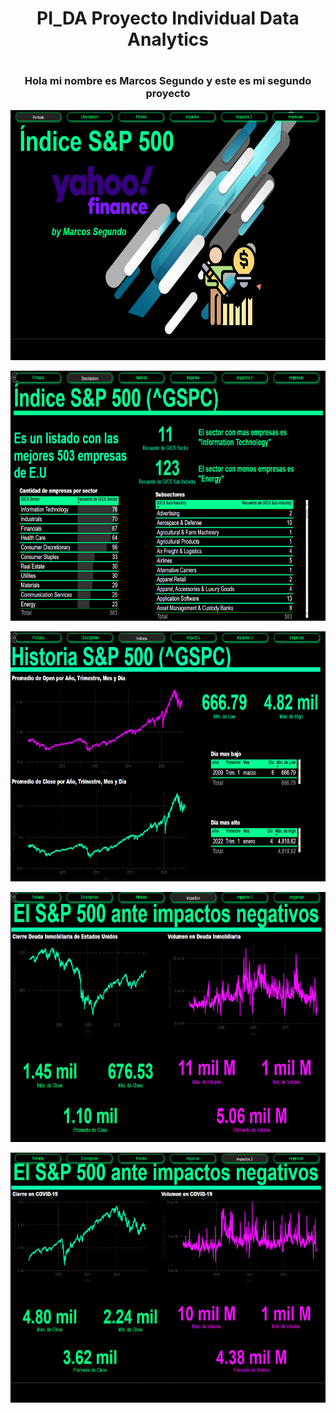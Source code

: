# <h1 align=center> PI_DA Proyecto Individual Data Analytics <h/>
# <h3 align=center> Hola mi nombre es Marcos Segundo y este es mi segundo proyecto <h/>

<p align="center">
<img src="/imagenes/Portada.png"  height="400">
</p>

<p align="center">
<img src="/imagenes/Descripcion.png"  height="400">
</p>

<p align="center">
<img src="/imagenes/historia.png"  height="400">
</p>

<p align="center">
<img src="/imagenes/impactos.png"  height="400">
</p>

<p align="center">
<img src="/imagenes/impactos2.png"  height="400">
</p>
